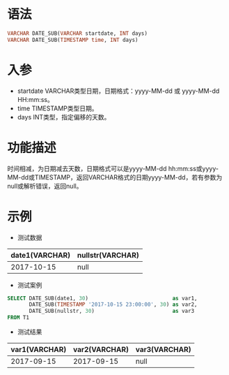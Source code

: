 # 语法

```sql
VARCHAR DATE_SUB(VARCHAR startdate, INT days)
VARCHAR DATE_SUB(TIMESTAMP time, INT days)
```

# 入参

- startdate VARCHAR类型日期，日期格式：yyyy-MM-dd 或 yyyy-MM-dd HH:mm:ss。
- time TIMESTAMP类型日期。
- days INT类型，指定偏移的天数。

# 功能描述

时间相减，为日期减去天数，日期格式可以是yyyy-MM-dd hh:mm:ss或yyyy-MM-dd或TIMESTAMP，返回VARCHAR格式的日期yyyy-MM-dd，若有参数为null或解析错误，返回null。

# 示例

- 测试数据

| date1(VARCHAR) | nullstr(VARCHAR) |
| --- | --- |
| 2017-10-15 | null |

- 测试案例

```sql
SELECT DATE_SUB(date1, 30)                           as var1,
       DATE_SUB(TIMESTAMP '2017-10-15 23:00:00', 30) as var2,
       DATE_SUB(nullstr, 30)                         as var3
FROM T1
```

- 测试结果

| var1(VARCHAR) | var2(VARCHAR) | var3(VARCHAR) |
| --- | --- | --- |
| 2017-09-15 | 2017-09-15 | null |



